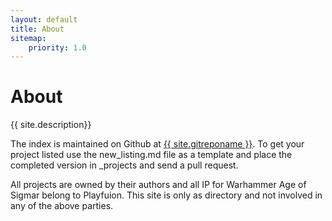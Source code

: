 ```yaml
---
layout: default
title: About
sitemap:
    priority: 1.0
---
```

# About
{{ site.description}}

The index is maintained on Github at <a href="{{ site.gitrepo }}">{{ site.gitreponame }}</a>. To get your project listed use the new_listing.md file as a template and place the completed version in _projects and send a pull request.

All projects are owned by their authors and all IP for Warhammer Age of Sigmar belong to Playfuion. This site is only as directory and not involved in any of the above parties.
